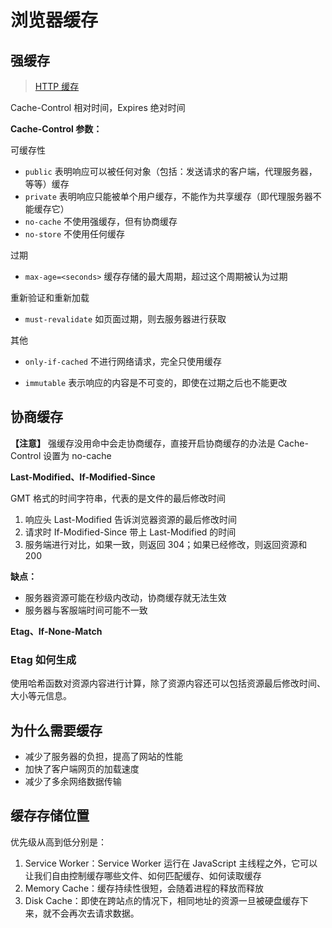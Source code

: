 # 浏览器缓存

## 强缓存

> [HTTP 缓存](https://juejin.cn/post/7060876277376352293)

Cache-Control 相对时间，Expires 绝对时间

**Cache-Control 参数：**

可缓存性

- `public` 表明响应可以被任何对象（包括：发送请求的客户端，代理服务器，等等）缓存
- `private` 表明响应只能被单个用户缓存，不能作为共享缓存（即代理服务器不能缓存它）
- `no-cache` 不使用强缓存，但有协商缓存
- `no-store` 不使用任何缓存

过期

- `max-age=<seconds>` 缓存存储的最大周期，超过这个周期被认为过期

重新验证和重新加载

- `must-revalidate` 如页面过期，则去服务器进行获取

其他

- `only-if-cached` 不进行网络请求，完全只使用缓存

- `immutable` 表示响应的内容是不可变的，即使在过期之后也不能更改

## 协商缓存

**【注意】** 强缓存没用命中会走协商缓存，直接开启协商缓存的办法是 Cache-Control 设置为 no-cache

**Last-Modified、If-Modified-Since**

GMT 格式的时间字符串，代表的是文件的最后修改时间

1. 响应头 Last-Modified 告诉浏览器资源的最后修改时间
2. 请求时 If-Modified-Since 带上 Last-Modified 的时间
3. 服务端进行对比，如果一致，则返回 304；如果已经修改，则返回资源和 200

**缺点：**

- 服务器资源可能在秒级内改动，协商缓存就无法生效
- 服务器与客服端时间可能不一致

**Etag、If-None-Match**

### Etag 如何生成

使用哈希函数对资源内容进行计算，除了资源内容还可以包括资源最后修改时间、大小等元信息。

## 为什么需要缓存

- 减少了服务器的负担，提高了网站的性能
- 加快了客户端网页的加载速度
- 减少了多余网络数据传输

## 缓存存储位置

优先级从高到低分别是：

1. Service Worker：Service Worker 运行在 JavaScript 主线程之外，它可以让我们自由控制缓存哪些文件、如何匹配缓存、如何读取缓存
2. Memory Cache：缓存持续性很短，会随着进程的释放而释放
3. Disk Cache：即使在跨站点的情况下，相同地址的资源一旦被硬盘缓存下来，就不会再次去请求数据。
